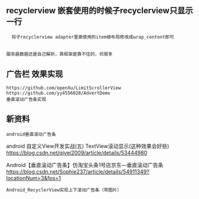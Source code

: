 ## recyclerview 嵌套使用的时候子recyclerview只显示一行
      将子recyclerview adapter里面使用的item根布局修改成wrap_content即可
      
## 
    服务器数据还是自己解析，靠框架是靠不住的，坑很多
    
    
## 广告栏 效果实现 
    https://github.com/openXu/LimitScrollerView
    https://github.com/yy4556028/AdvertDemo
    垂直滚动广告条实现
    
## 新资料    
    android垂直滚动广告条
android 自定义View开发实战(五) TextView滚动显示(这种效果会好些)    
    https://blog.csdn.net/qiyei2009/article/details/53444980
    
 Android【垂直滚动广告条】仿淘宝头条1号店京东—垂直滚动广告条   
https://blog.csdn.net/Sophie237/article/details/54911349?locationNum=3&fps=1
    
    Android_RecyclerView实现上下滚动广告条（带图片）
    
